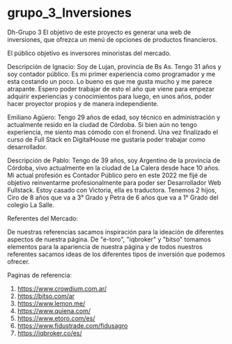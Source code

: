 # grupo_3_Inversiones
Dh-Grupo 3
El objetivo de este proyecto es generar una web de inversiones, que ofrezca un menú de opciones de productos financieros.

El público objetivo es inversores minoristas del mercado.

Descripción de Ignacio: Soy de Lujan, provincia de Bs As. Tengo 31 años y soy contador público. Es mi primer experiencia como programador y me esta costando un poco. Lo bueno es que me gusta mucho y me parece atrapante. 
Espero poder trabajar de esto el año que viene para empezar adquirir experiencias y conocimientos para luego, en unos años, poder hacer proyector propios y de manera independiente.

Emiliano Agüero: Tengo 29 años de edad, soy técnico en administración y actualmente resido en la ciudad de Córdoba. Si bien aún no tengo experiencia, me siento mas cómodo con el fronend. Una vez finalizado el curso de Full Stack en DigitalHouse me gustaría poder trabajar como desarrollador.

Descripción de Pablo: Tengo de 39 años, soy Argentino de la provincia de Córdoba, vivo actualmente en la ciudad de La Calera desde hace 10 años. Mi actual profesión es Contador Público pero en este 2022 me fijé de objetivo reinventarme profesionalmente para poder ser Desarrollador Web Fullstack.
Estoy casado con Victoria, ella es traductora. Tenemos 2 hijos, Ciro de 8 años que va a 3° Grado y Petra de 6 años que va a 1° Grado del colegio La Salle.

Referentes del Mercado:

De nuestras referencias sacamos inspiración para la ideación de diferentes aspectos de nuestra página. De "e-toro", "iqbroker" y "bitso" tomamos elementos para la apariencia de nuestra página y de todos nuestros referentes sacamos ideas de los diferentes tipos de inversión que podemos ofrecer.

Paginas de referencia:

1) https://www.crowdium.com.ar/
2) https://bitso.com/ar
3) https://www.lemon.me/
4) https://www.quiena.com/
5) https://www.etoro.com/es/
6) https://www.fidustrade.com/fidusagro
7) https://iqbroker.co/es/
